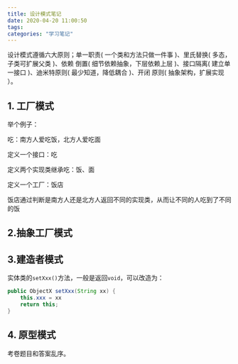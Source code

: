 ```yaml
---
title: 设计模式笔记
date: 2020-04-20 11:00:50
tags:
categories: "学习笔记"
---
```


设计模式遵循六⼤原则；单⼀职责( ⼀个类和⽅法只做⼀件事 )、⾥⽒替换( 多态，⼦类可扩展⽗类 )、依赖 倒置( 细节依赖抽象，下层依赖上层 )、接⼝隔离( 建⽴单⼀接⼝ )、迪⽶特原则( 最少知道，降低耦合 )、开闭 原则( 抽象架构，扩展实现 ）。


## 1. 工厂模式

举个例子：

吃：南方人爱吃饭，北方人爱吃面

定义一个接口：吃

定义两个实现类继承吃：饭、面

定义一个工厂：饭店

饭店通过判断是南方人还是北方人返回不同的实现类，从而让不同的人吃到了不同的饭


## 2.抽象工厂模式

## 3.建造者模式

实体类的`setXxx()`方法，一般是返回`void`，可以改造为：

```java
public ObjectX setXxx(String xx) {
	this.xxx = xx
	return this;
}
```

## 4. 原型模式

考卷题目和答案乱序。
